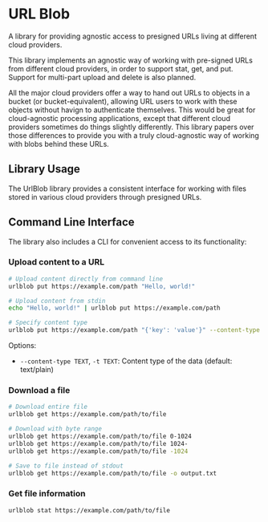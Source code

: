 # URL Blob

A library for providing agnostic access to presigned URLs living at different cloud providers.

This library implements an agnostic way of working with pre-signed URLs from different cloud providers, in order to support stat, get, and put. Support for multi-part upload and delete is also planned.

All the major cloud providers offer a way to hand out URLs to objects in a bucket (or bucket-equivalent), allowing URL users to work with these objects without havign to authenticate themselves. This would be great for cloud-agnostic processing applications, except that different cloud providers sometimes do things slightly differently. This library papers over those differences to provide you with a truly cloud-agnostic way of working with blobs behind these URLs.

## Library Usage

The UrlBlob library provides a consistent interface for working with files stored in various cloud providers through presigned URLs.

## Command Line Interface

The library also includes a CLI for convenient access to its functionality:

### Upload content to a URL

```bash
# Upload content directly from command line
urlblob put https://example.com/path "Hello, world!"

# Upload content from stdin
echo "Hello, world!" | urlblob put https://example.com/path

# Specify content type
urlblob put https://example.com/path "{'key': 'value'}" --content-type application/json
```

Options:
- `--content-type TEXT`, `-t TEXT`: Content type of the data (default: text/plain)

### Download a file

```bash
# Download entire file
urlblob get https://example.com/path/to/file

# Download with byte range
urlblob get https://example.com/path/to/file 0-1024
urlblob get https://example.com/path/to/file 1024-
urlblob get https://example.com/path/to/file -1024

# Save to file instead of stdout
urlblob get https://example.com/path/to/file -o output.txt
```

### Get file information

```bash
urlblob stat https://example.com/path/to/file
```
